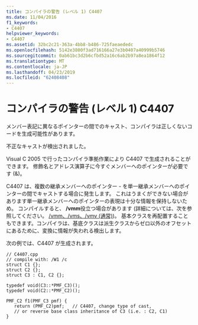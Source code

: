 ```yaml
---
title: コンパイラの警告 (レベル 1) C4407
ms.date: 11/04/2016
f1_keywords:
- C4407
helpviewer_keywords:
- C4407
ms.assetid: 32bc2c21-363a-4bb8-b486-725faeaededc
ms.openlocfilehash: 5142e3800f3ad716166a27e3b0407a40999b5746
ms.sourcegitcommit: 0ab61bc3d2b6cfbd52a16c6ab2b97a8ea1864f12
ms.translationtype: MT
ms.contentlocale: ja-JP
ms.lasthandoff: 04/23/2019
ms.locfileid: "62408408"
---
```

# <a name="compiler-warning-level-1-c4407"></a>コンパイラの警告 (レベル 1) C4407

メンバー表記に異なるポインターの間でのキャスト、コンパイラは正しくないコードを生成可能性があります。

不正なキャストが検出されました。

Visual C 2005 で行ったコンパイラ準拠作業により C4407 で生成されることができます。 修飾名とアドレス演算子に今すぐメンバーへのポインターが必要です (&)。

C4407 は、複数の継承メンバーへのポインター - を単一継承メンバーへのポインターの間でキャストする場合に発生します。 これはうまくができない場合があります単一継承メンバーへのポインターの表現は十分な情報を保持しないため。 コンパイルすると、 **/vmm**役立つ場合があります (詳細については、次を参照してください。 [/vmm、/vms、/vmv (通常)](../../build/reference/vmm-vms-vmv-general-purpose-representation.md))。 基本クラスを再配置することもできます。コンパイラは、基底クラスは派生クラスからゼロ以外のオフセットにあるために、変換に情報が失われる検出します。

次の例では、C4407 が生成されます。

```
// C4407.cpp
// compile with: /W1 /c
struct C1 {};
struct C2 {};
struct C3 : C1, C2 {};

typedef void(C3::*PMF_C3)();
typedef void(C2::*PMF_C2)();

PMF_C2 f1(PMF_C3 pmf) {
   return (PMF_C2)pmf;   // C4407, change type of cast,
   // or reverse base class inheritance of C3 (i.e. : C2, C1)
}
```